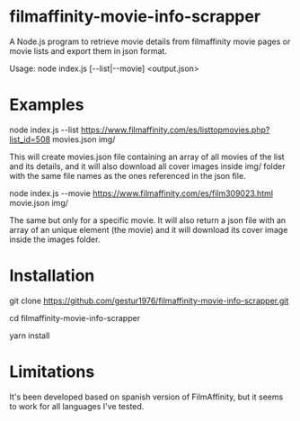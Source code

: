 # filmaffinity-movie-info-scrapper

A Node.js program to retrieve movie details from filmaffinity movie pages or movie lists and export them in json format.

  Usage: node index.js [--list|--movie] <url> <output.json> <cover-images-folder>

# Examples
   
  node index.js --list https://www.filmaffinity.com/es/listtopmovies.php?list_id=508 movies.json img/
  
  This will create movies.json file containing an array of all movies of the list and its details, and it 
  will also download all cover images inside img/ folder with the same file names as the ones referenced in the json file.
  
  node index.js --movie https://www.filmaffinity.com/es/film309023.html movie.json img/
  
  The same but only for a specific movie. It will also return a json file with an array of an unique element (the movie)
  and it will download its cover image inside the images folder.

# Installation
  
  git clone https://github.com/gestur1976/filmaffinity-movie-info-scrapper.git
  
  cd filmaffinity-movie-info-scrapper
  
  yarn install
  
# Limitations

  It's been developed based on spanish version of FilmAffinity, but it seems to work for all languages I've tested.
